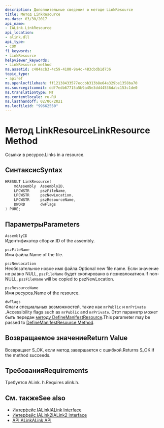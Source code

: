 ```yaml
---
description: Дополнительные сведения о методе LinkResource
title: Метод LinkResource
ms.date: 03/30/2017
api_name:
- IALink.LinkResource
api_location:
- alink.dll
api_type:
- COM
f1_keywords:
- LinkResource
helpviewer_keywords:
- LinkResource method
ms.assetid: c404acb3-4c59-4100-9a4c-483cbdb1d736
topic_type:
- apiref
ms.openlocfilehash: ff12138433577eccbb313b8e64a329be1358ba70
ms.sourcegitcommit: ddf7edb67715a5b9a45e3dd44536dabc153c1de0
ms.translationtype: MT
ms.contentlocale: ru-RU
ms.lasthandoff: 02/06/2021
ms.locfileid: "99662550"
---
```

# <a name="linkresource-method"></a><span data-ttu-id="41fe7-103">Метод LinkResource</span><span class="sxs-lookup"><span data-stu-id="41fe7-103">LinkResource Method</span></span>

<span data-ttu-id="41fe7-104">Ссылки в ресурсе.</span><span class="sxs-lookup"><span data-stu-id="41fe7-104">Links in a resource.</span></span>  
  
## <a name="syntax"></a><span data-ttu-id="41fe7-105">Синтаксис</span><span class="sxs-lookup"><span data-stu-id="41fe7-105">Syntax</span></span>  
  
```cpp  
HRESULT LinkResource(  
    mdAssembly  AssemblyID,  
    LPCWSTR     pszFileName,  
    LPCWSTR     pszNewLocation,  
    LPCWSTR     pszResourceName,  
    DWORD       dwFlags  
) PURE;  
```  
  
## <a name="parameters"></a><span data-ttu-id="41fe7-106">Параметры</span><span class="sxs-lookup"><span data-stu-id="41fe7-106">Parameters</span></span>  

 `AssemblyID`  
 <span data-ttu-id="41fe7-107">Идентификатор сборки.</span><span class="sxs-lookup"><span data-stu-id="41fe7-107">ID of the assembly.</span></span>  
  
 `pszFileName`  
 <span data-ttu-id="41fe7-108">Имя файла.</span><span class="sxs-lookup"><span data-stu-id="41fe7-108">Name of the file.</span></span>  
  
 `pszNewLocation`  
 <span data-ttu-id="41fe7-109">Необязательное новое имя файла.</span><span class="sxs-lookup"><span data-stu-id="41fe7-109">Optional new file name.</span></span> <span data-ttu-id="41fe7-110">Если значение не равно NULL, `pszFileName` будет скопировано в псзневлокатион.</span><span class="sxs-lookup"><span data-stu-id="41fe7-110">If non-NULL, `pszFileName` will be copied to pszNewLocation.</span></span>  
  
 `pszResourceName`  
 <span data-ttu-id="41fe7-111">Имя ресурса.</span><span class="sxs-lookup"><span data-stu-id="41fe7-111">Name of the resource.</span></span>  
  
 `dwFlags`  
 <span data-ttu-id="41fe7-112">Флаги специальных возможностей, такие как `mrPublic` и `mrPrivate` .</span><span class="sxs-lookup"><span data-stu-id="41fe7-112">Accessibility flags such as `mrPublic` and `mrPrivate`.</span></span> <span data-ttu-id="41fe7-113">Этот параметр может быть передан [методу DefineManifestResource](../metadata/imetadataassemblyemit-definemanifestresource-method.md).</span><span class="sxs-lookup"><span data-stu-id="41fe7-113">This parameter may be passed to [DefineManifestResource Method](../metadata/imetadataassemblyemit-definemanifestresource-method.md).</span></span>  
  
## <a name="return-value"></a><span data-ttu-id="41fe7-114">Возвращаемое значение</span><span class="sxs-lookup"><span data-stu-id="41fe7-114">Return Value</span></span>  

 <span data-ttu-id="41fe7-115">Возвращает S_OK, если метод завершается с ошибкой.</span><span class="sxs-lookup"><span data-stu-id="41fe7-115">Returns S_OK if the method succeeds.</span></span>  
  
## <a name="requirements"></a><span data-ttu-id="41fe7-116">Требования</span><span class="sxs-lookup"><span data-stu-id="41fe7-116">Requirements</span></span>  

 <span data-ttu-id="41fe7-117">Требуется ALink. h.</span><span class="sxs-lookup"><span data-stu-id="41fe7-117">Requires alink.h.</span></span>  
  
## <a name="see-also"></a><span data-ttu-id="41fe7-118">См. также</span><span class="sxs-lookup"><span data-stu-id="41fe7-118">See also</span></span>

- [<span data-ttu-id="41fe7-119">Интерфейс IALink</span><span class="sxs-lookup"><span data-stu-id="41fe7-119">IALink Interface</span></span>](ialink-interface.md)
- [<span data-ttu-id="41fe7-120">Интерфейс IALink2</span><span class="sxs-lookup"><span data-stu-id="41fe7-120">IALink2 Interface</span></span>](ialink2-interface.md)
- [<span data-ttu-id="41fe7-121">API ALink</span><span class="sxs-lookup"><span data-stu-id="41fe7-121">ALink API</span></span>](index.md)
